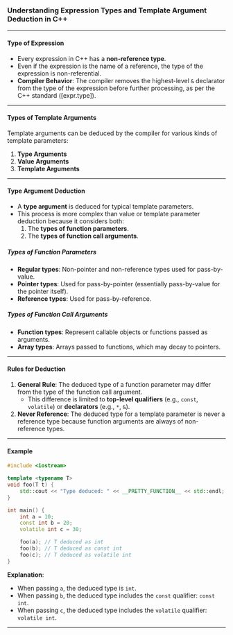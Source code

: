 ### **Understanding Expression Types and Template Argument Deduction in C++**

---

#### **Type of Expression**
- Every expression in C++ has a **non-reference type**.
- Even if the expression is the name of a reference, the type of the expression is non-referential.
- **Compiler Behavior**: The compiler removes the highest-level `&` declarator from the type of the expression before further processing, as per the C++ standard ([expr.type]).

---

#### **Types of Template Arguments**
Template arguments can be deduced by the compiler for various kinds of template parameters:
1. **Type Arguments**
2. **Value Arguments**
3. **Template Arguments**

---

#### **Type Argument Deduction**
- A **type argument** is deduced for typical template parameters.
- This process is more complex than value or template parameter deduction because it considers both:
    1. The **types of function parameters**.
    2. The **types of function call arguments**.

##### **Types of Function Parameters**
- **Regular types**: Non-pointer and non-reference types used for pass-by-value.
- **Pointer types**: Used for pass-by-pointer (essentially pass-by-value for the pointer itself).
- **Reference types**: Used for pass-by-reference.

##### **Types of Function Call Arguments**
- **Function types**: Represent callable objects or functions passed as arguments.
- **Array types**: Arrays passed to functions, which may decay to pointers.

---

#### **Rules for Deduction**
1. **General Rule**: The deduced type of a function parameter may differ from the type of the function call argument.
    - This difference is limited to **top-level qualifiers** (e.g., `const`, `volatile`) or **declarators** (e.g., `*`, `&`).
2. **Never Reference**: The deduced type for a template parameter is never a reference type because function arguments are always of non-reference types.

---

#### **Example**

```cpp
#include <iostream>

template <typename T>
void foo(T t) {
    std::cout << "Type deduced: " << __PRETTY_FUNCTION__ << std::endl;
}

int main() {
    int a = 10;
    const int b = 20;
    volatile int c = 30;

    foo(a); // T deduced as int
    foo(b); // T deduced as const int
    foo(c); // T deduced as volatile int
}
```

**Explanation**:
- When passing `a`, the deduced type is `int`.
- When passing `b`, the deduced type includes the `const` qualifier: `const int`.
- When passing `c`, the deduced type includes the `volatile` qualifier: `volatile int`.

---

